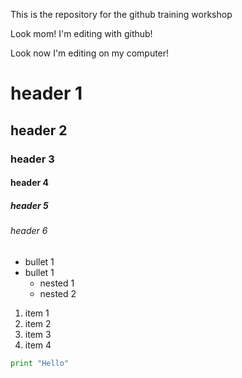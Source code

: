 This is the repository for the github training workshop

Look mom! I'm editing with github!

Look now I'm editing on my computer!

# header 1
## header 2
### header 3
#### header 4
##### header 5
###### header 6

- bullet 1
- bullet 1
    - nested 1
    - nested 2

1. item 1
2. item 2
3. item 3
4. item 4

```python
print "Hello"
